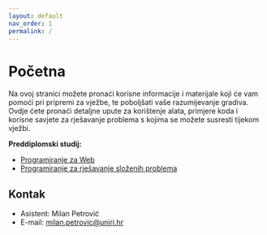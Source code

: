 ```yaml
---
layout: default
nav_order: 1
permalink: /
---
```


# Početna

 Na ovoj stranici možete pronaći korisne informacije i materijale koji će vam pomoći pri pripremi za vježbe, te poboljšati vaše razumijevanje gradiva. Ovdje ćete pronaći detaljne upute za korištenje alata, primjere koda i korisne savjete za rješavanje problema s kojima se možete susresti tijekom vježbi.

**Preddiplomski studij:**

- [Programiranje za Web](./content/pzw/pzw-start)
- [Programiranje za rješavanje složenih problema](./content/prsp/prsp-start)
<!-- - [Analiza društvenih mreža](./sna/sna-start) -->

<!-- **Diplomski studij:** -->

<!-- - [Informacijska sigurnost i blockchain tehnologije](./isbit/isbit-start) -->
<!-- - [Distribuirana obrada u heterogenim sustavima](./dohs/dohs-start) -->

## Kontak

- Asistent: Milan Petrović
- E-mail: milan.petrovic@uniri.hr
